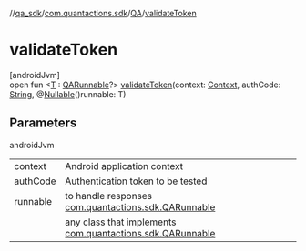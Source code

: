 //[qa_sdk](../../../index.md)/[com.quantactions.sdk](../index.md)/[QA](index.md)/[validateToken](validate-token.md)

# validateToken

[androidJvm]\
open fun <[T](validate-token.md) : [QARunnable](../-q-a-runnable/index.md)?> [validateToken](validate-token.md)(context: [Context](https://developer.android.com/reference/kotlin/android/content/Context.html), authCode: [String](https://developer.android.com/reference/kotlin/java/lang/String.html), @[Nullable](https://developer.android.com/reference/kotlin/androidx/annotation/Nullable.html)()runnable: T)

## Parameters

androidJvm

| | |
|---|---|
| context | Android application context |
| authCode | Authentication token to be tested |
| runnable | to handle responses [com.quantactions.sdk.QARunnable](../-q-a-runnable/index.md) |
| <T> | any class that implements [com.quantactions.sdk.QARunnable](../-q-a-runnable/index.md) |

